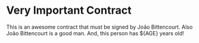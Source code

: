 
# Very Important Contract

This is an awesome contract that must be signed by João Bittencourt. Also João Bittencourt is a good man.
And, this person has ${AGE} years old!
